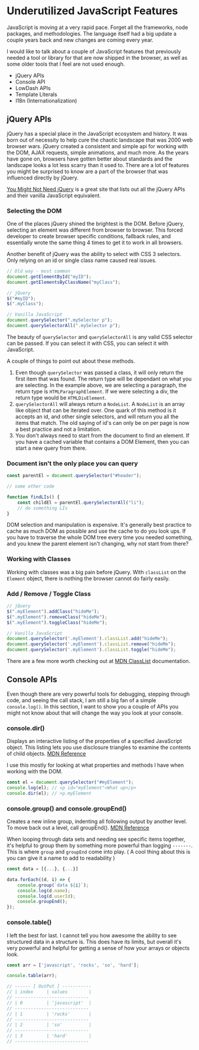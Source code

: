 # Underutilized JavaScript Features

JavaScript is moving at a very rapid pace. Forget all the frameworks, node packages, and methodologies. The language itself had a big update a couple years back and new changes are coming every year.

I would like to talk about a couple of JavaScript features that previously needed a tool or library for that are now shipped in the browser, as well as some older tools that I feel are not used enough.

- jQuery APIs
- Console API
- LowDash APIs
- Template Literals
- I18n (Internationalization)

## jQuery APIs

jQuery has a special place in the JavaScript ecosystem and history. It was born out of necessity to help cure the chaotic landscape that was 2000 web browser wars. jQuery created a consistent and simple api for working with the DOM, AJAX requests, simple animations, and much more. As the years have gone on, browsers have gotten better about standards and the landscape looks a lot less scarry than it used to. There are a lot of features you might be surprised to know are a part of the browser that was influenced directly by jQuery.

[You Might Not Need jQuery](http://youmightnotneedjquery.com/) is a great site that lists out all the jQuery APIs and their vanilla JavaScript equivalent.

### Selecting the DOM

One of the places jQuery shined the brightest is the DOM. Before jQuery, selecting an element was different from browser to browser. This forced developer to create browser specific conditions, fallback rules, and essentially wrote the same thing 4 times to get it to work in all browsers.

Another benefit of jQuery was the ability to select with CSS 3 selectors. Only relying on an id or single class name caused real issues.

```JavaScript
// Old way - most common
document.getElementById("myID");
document.getElementsByClassName("myClass");

// jQuery
$("#myID");
$(".myClass");

// Vanilla JavaScript
document.querySelector(".mySelector p");
document.querySelectorAll(".mySelector p");
```

The beauty of `querySelector` and `querySelectorAll` is any valid CSS selector can be passed. If you can select it with CSS, you can select it with JavaScript.

A couple of things to point out about these methods.

1. Even though `querySelector` was passed a class, it will only return the first item that was found. The return type will be dependant on what you are selecting. In the example above, we are selecting a paragraph, the return type is `HTMLParagraphElement`. If we were selecting a div, the return type would be `HTMLDivElement`.
2. `querySelectorAll` will always return a `NodeList`. A `NodeList` is an array like object that can be iterated over. One quark of this method is it accepts an id, and other single selectors, and will return you all the items that match. The old saying of id's can only be on per page is now a best practice and not a limitation.
3. You don't always need to start from the document to find an element. If you have a cached variable that contains a DOM Element, then you can start a new query from there.

### Document isn't the only place you can query

```JavaScript
const parentEl = document.querySelector("#header");

// some other code

function findLIs() {
    const childEl = parentEl.querySelectorAll("li");
    // do something LIs
}
```

DOM selection and manipulation is expensive. It's generally best practice to cache as much DOM as possible and use the cache to do you look ups. If you have to traverse the whole DOM tree every time you needed something, and you knew the parent element isn't changing, why not start from there?

### Working with Classes

Working with classes was a big pain before jQuery. With `classList` on the `Element` object, there is nothing the browser cannot do fairly easily.

### Add / Remove / Toggle Class

```JavaScript
// jQuery
$(".myElement").addClass("hideMe");
$(".myElement").removeClass("hideMe");
$(".myElement").toggleClass("hideMe");

// Vanilla JavaScript
document.querySelector('.myElement').classList.add("hideMe");
document.querySelector('.myElement').classList.remove("hideMe");
document.querySelector('.myElement').classList.toggle("hideMe");
```

There are a few more worth checking out at [MDN ClassList](https://developer.mozilla.org/en-US/docs/Web/API/Element/classList#Methods) documentation.

## Console APIs

Even though there are very powerful tools for debugging, stepping through code, and seeing the call stack, I am still a big fan of a simple `console.log()`. In this section, I want to show you a couple of APIs you might not know about that will change the way you look at your console.

### console.dir()

Displays an interactive listing of the properties of a specified JavaScript object. This listing lets you use disclosure triangles to examine the contents of child objects. [MDN Reference](https://developer.mozilla.org/en-US/docs/Web/API/Console/dir)

I use this mostly for looking at what properties and methods I have when working with the DOM.

```JavaScript
const el = document.querySelector("#myElement");
console.log(el); // <p id="myElement">What up</p>
console.dir(el); // >p.myElement
```

### console.group() and console.groupEnd()

Creates a new inline group, indenting all following output by another level. To move back out a level, call groupEnd(). [MDN Reference](https://developer.mozilla.org/en-US/docs/Web/API/Console/group)

When looping through data sets and needing see specific items together, it's helpful to group them by something more powerful than logging `-------`. This is where `group` and `groupEnd` come into play. ( A cool thing about this is you can give it a name to add to readability )

```JavaScript
const data = [{...}, {...}]

data.forEach((d, i) => {
    console.group(`data ${i}`);
    console.log(d.name);
    console.log(d.userId);
    console.groupEnd();
});
```

### console.table()

I left the best for last. I cannot tell you how awesome the ability to see structured data in a structure is. This does have its limits, but overall it's very powerful and helpful for getting a sense of how your arrays or objects look.

```JavaScript
const arr = ['javascript', 'rocks', 'so', 'hard'];

console.table(arr);

// ------ [ OutPut ] -----------
// | index     | values        |
// ----------------------------
// | 0         | 'javascript'  |
// ----------------------------
// | 1         | 'rocks'       |
// ----------------------------
// | 2         | 'so'          |
// ----------------------------
// | 3         | 'hard'        |
// ----------------------------
```

